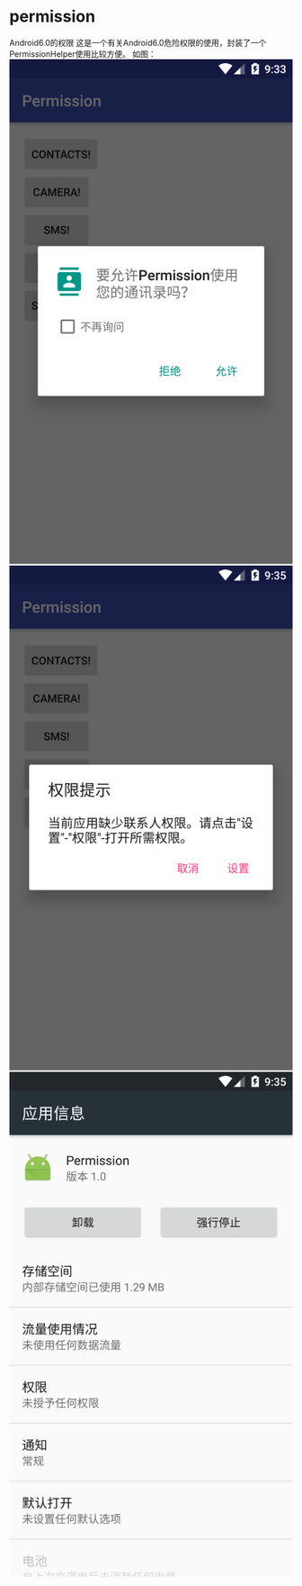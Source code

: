 # permission
Android6.0的权限
这是一个有关Android6.0危险权限的使用，封装了一个PermissionHelper使用比较方便。
如图：
![申请权限](https://github.com/chenqunming/permission/blob/master/picture/pic1.png)
![提示权限](https://github.com/chenqunming/permission/blob/master/picture/pic2.png)
![应用设置](https://github.com/chenqunming/permission/blob/master/picture/pic3.png)
